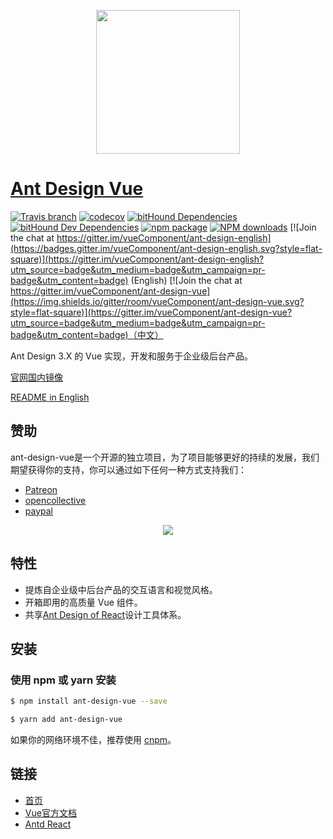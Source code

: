 <p align="center">
  <a href="https://vuecomponent.github.io/ant-design-vue/">
    <img width="230" src="https://raw.githubusercontent.com/vueComponent/ant-design-vue/master/logo.png">
  </a>
</p>

# [Ant Design Vue](https://vuecomponent.github.io/ant-design-vue/)

[![Travis branch](https://travis-ci.org/vueComponent/ant-design-vue.svg?branch=master)](https://travis-ci.org/vueComponent/ant-design-vue)
[![codecov](https://img.shields.io/codecov/c/github/vueComponent/ant-design-vue/master.svg?style=flat-square)](https://codecov.io/gh/vueComponent/ant-design-vue)
[![bitHound Dependencies](https://www.bithound.io/github/vueComponent/ant-design-vue/badges/dependencies.svg)](https://www.bithound.io/github/vueComponent/ant-design-vue/master/dependencies/npm)
[![bitHound Dev Dependencies](https://www.bithound.io/github/vueComponent/ant-design-vue/badges/devDependencies.svg)](https://www.bithound.io/github/vueComponent/ant-design-vue/master/dependencies/npm)
[![npm package](https://img.shields.io/npm/v/ant-design-vue.svg?style=flat-square)](https://www.npmjs.org/package/ant-design-vue)
[![NPM downloads](http://img.shields.io/npm/dm/ant-design-vue.svg?style=flat-square)](http://www.npmtrends.com/ant-design-vue)
[![Join the chat at https://gitter.im/vueComponent/ant-design-english](https://badges.gitter.im/vueComponent/ant-design-english.svg?style=flat-square)](https://gitter.im/vueComponent/ant-design-english?utm_source=badge&utm_medium=badge&utm_campaign=pr-badge&utm_content=badge) (English)
[![Join the chat at https://gitter.im/vueComponent/ant-design-vue](https://img.shields.io/gitter/room/vueComponent/ant-design-vue.svg?style=flat-square)](https://gitter.im/vueComponent/ant-design-vue?utm_source=badge&utm_medium=badge&utm_campaign=pr-badge&utm_content=badge)（中文）


Ant Design 3.X 的 Vue 实现，开发和服务于企业级后台产品。

[官网国内镜像](http://tangjinzhou.gitee.io/ant-design-vue/docs/vue/introduce-cn/)

[README in English](README.md)

## 赞助

ant-design-vue是一个开源的独立项目，为了项目能够更好的持续的发展，我们期望获得你的支持，你可以通过如下任何一种方式支持我们：

- [Patreon](https://www.patreon.com/tangjinzhou)
- [opencollective](https://opencollective.com/ant-design-vue)
- [paypal](https://www.paypal.me/tangjinzhou)

<p align="center">
  <img src="https://user-images.githubusercontent.com/6937879/43032487-932a5536-8cea-11e8-9175-9c006e938a82.png">
</p>

## 特性

- 提炼自企业级中后台产品的交互语言和视觉风格。
- 开箱即用的高质量 Vue 组件。
- 共享[Ant Design of React](http://ant-design.gitee.io/docs/spec/introduce-cn)设计工具体系。

## 安装

### 使用 npm 或 yarn 安装

```bash
$ npm install ant-design-vue --save
```

```bash
$ yarn add ant-design-vue
```

如果你的网络环境不佳，推荐使用 [cnpm](https://github.com/cnpm/cnpm)。


## 链接

- [首页](https://vuecomponent.github.io/ant-design-vue/)
- [Vue官方文档](https://cn.vuejs.org/)
- [Antd React](http://ant.design/)

